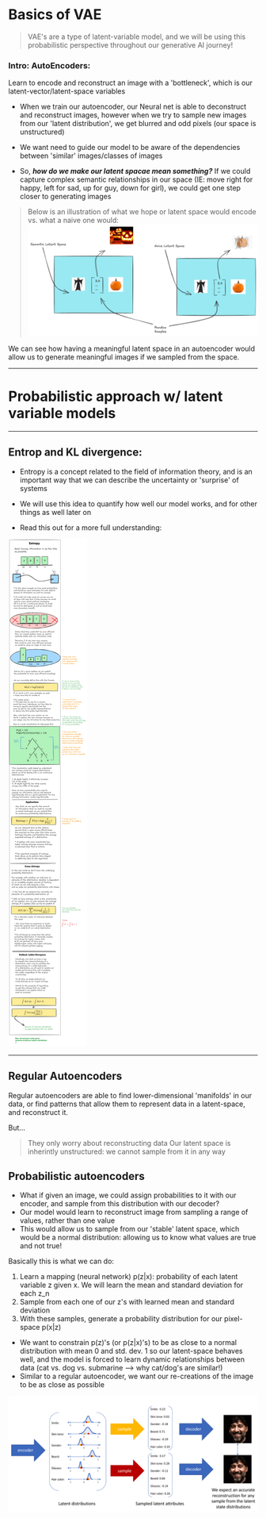 # Basics of VAE

> VAE's are a type of latent-variable model, and we will be using this probabilistic perspective throughout our generative AI journey!

### Intro: AutoEncoders:
Learn to encode and reconstruct an image with a 'bottleneck', which is our latent-vector/latent-space variables

- When we train our autoencoder, our Neural net is able to deconstruct and reconstruct images, however when we try to sample new images from our 'latent distribution', we get blurred and odd pixels (our space is unstructured)

- We want  need to guide our model to be aware of the dependencies between 'similar' images/classes of images

- So, ***how do we make our latent spacae mean something?*** If we could capture complex semantic relationships in our space (IE: move right for happy, left for sad, up for guy, down for girl), we could get one step closer to generating images

>
> Below is an illustration of what we hope or latent space would encode vs. what a naive one would:
![latentspaces](latentspacecomp.png)

We can see how having a meaningful latent space in an autoencoder would allow us to generate meaningful images if we sampled from the space.

--------------------------------------------------------------------------

# Probabilistic approach w/ latent variable models

----------------------------------------------------------

## Entrop and KL divergence:

- Entropy is a concept related to the field of information theory, and is an important way that we can describe the uncertainty or 'surprise' of systems

- We will use this idea to quantify how well our model works, and for other things as well later on

- Read this out for a more full understanding:

![Entropy-Through-KL](entropy-through-kl.png)

-------------------------------------------------------------------------------------

## Regular Autoencoders

Regular autoencoders are able to find lower-dimensional 'manifolds' in our data, or find patterns that allow them to represent data in a latent-space, and reconstruct it.

But...
> They only worry about reconstructing data
> Our latent space is inherintly unstructured: we cannot sample from it in any way

## Probabilistic autoencoders
- What if given an image, we could assign probabilities to it with our encoder, and sample from this distribution with our decoder?
- Our model would learn to reconstruct image from sampling a range of values, rather than one value
- This would allow us to sample from our 'stable' latent space, which would be a normal distribution: allowing us to know what values are true and not true!

Basically this is what we can do:
1. Learn a mapping (neural network) p(z|x): probability of each latent variable z given x. We will learn the mean and standard deviation for each z_n
2. Sample from each one of our z's with learned mean and standard deviation
3. With these samples, generate a probability distribution for our pixel-space p(x|z)
- We want to constrain p(z)'s (or p(z|x)'s) to be as close to a normal distribution with mean 0 and std. dev. 1 so our latent-space behaves well, and the model is forced to learn dynamic relationships between data (cat vs. dog vs. submarine --> why cat/dog's are similar!)
- Similar to a regular autoencoder, we want our re-creations of the image to be as close as possible

![Example](latent-distributionz.png)

